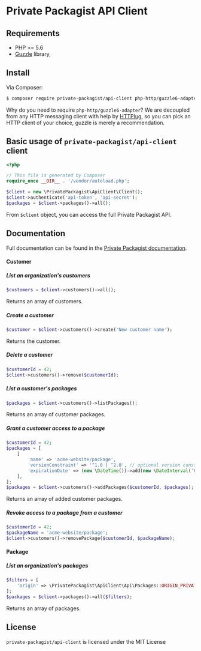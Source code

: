 # Private Packagist API Client

## Requirements

* PHP >= 5.6
* [Guzzle](https://github.com/guzzle/guzzle) library,

## Install

Via Composer:

```bash
$ composer require private-packagist/api-client php-http/guzzle6-adapter
```

Why do you need to require `php-http/guzzle6-adapter`? We are decoupled from any HTTP messaging client with help by [HTTPlug](http://httplug.io/), so you can pick an HTTP client of your choice, guzzle is merely a recommendation.

## Basic usage of `private-packagist/api-client` client

```php
<?php

// This file is generated by Composer
require_once __DIR__ . '/vendor/autoload.php';

$client = new \PrivatePackagist\ApiClient\Client();
$client->authenticate('api-token', 'api-secret');
$packages = $client->packages()->all();
```

From `$client` object, you can access the full Private Packagist API.

## Documentation

Full documentation can be found in the [Private Packagist documentation](https://packagist.com/docs/api).

#### Customer

##### List an organization's customers
```php
$customers = $client->customers()->all();
```
Returns an array of customers.


##### Create a customer
```php
$customer = $client->customers()->create('New customer name');
```
Returns the customer.

##### Delete a customer
```php
$customerId = 42;
$client->customers()->remove($customerId);
```

##### List a customer's packages
```php
$packages = $client->customers()->listPackages();
```
Returns an array of customer packages.

##### Grant a customer access to a package
```php
$customerId = 42;
$packages = [
    [
        'name' => 'acme-website/package',
        'versionConstraint' => '^1.0 | ^2.0', // optional version constraint to limit updades the customer receives
        'expirationDate' => (new \DateTime())->add(new \DateInterval('P1Y'))->format('c'), // optional expiration date to limit updades the customer receives
    ],
];
$packages = $client->customers()->addPackages($customerId, $packages);
```
Returns an array of added customer packages.

##### Revoke access to a package from a customer
```php
$customerId = 42;
$packageName = 'acme-website/package';
$client->customers()->removePackage($customerId, $packageName);
```

#### Package

##### List an organization's packages
```php
$filters = [
    'origin' => \PrivatePackagist\ApiClient\Api\Packages::ORIGIN_PRIVATE, // optional filter to only receive packages that can be added to customers 
];
$packages = $client->packages()->all($filters);
```
Returns an array of packages.

## License

`private-packagist/api-client` is licensed under the MIT License
